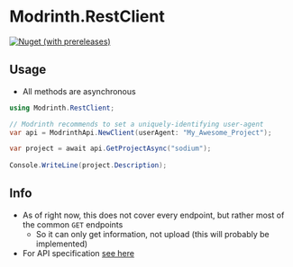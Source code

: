 # Modrinth.RestClient
[![Nuget (with prereleases)](https://img.shields.io/nuget/vpre/Modrinth.RestClient?style=for-the-badge)](https://www.nuget.org/packages/Modrinth.RestClient)

## Usage
- All methods are asynchronous
```csharp
using Modrinth.RestClient;

// Modrinth recommends to set a uniquely-identifying user-agent
var api = ModrinthApi.NewClient(userAgent: "My_Awesome_Project");

var project = await api.GetProjectAsync("sodium");
        
Console.WriteLine(project.Description);
```

## Info
- As of right now, this does not cover every endpoint, but rather most of the common `GET` endpoints
  - So it can only get information, not upload (this will probably be implemented)
- For API specification [see here](https://docs.modrinth.com/api-spec/)
